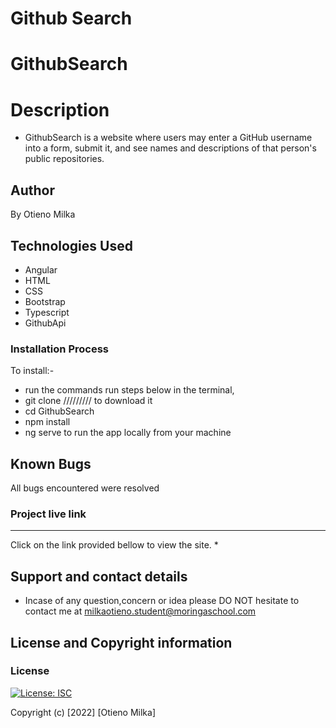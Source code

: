 # Github Search
# GithubSearch

# Description
* GithubSearch is a website where users may enter a GitHub username into a form, submit it, and see names and descriptions of that person's public repositories.

## Author
By Otieno Milka

## Technologies Used
* Angular
* HTML
* CSS
* Bootstrap
* Typescript
* GithubApi

### Installation Process
To install:-
* run the commands run steps below in the terminal, 
* git clone ///////// to download it
* cd GithubSearch
* npm install
* ng serve to run the app locally from your machine

## Known Bugs
All bugs encountered were resolved

### Project live link
****
Click on the link provided bellow to view the site.
*

## Support and contact details
* Incase of any question,concern or idea please DO NOT hesitate to contact me at milkaotieno.student@moringaschool.com

## License and Copyright information

### License
[![License: ISC](https://img.shields.io/badge/License-ISC-yellow.svg)](/LICENSE)


Copyright (c) [2022] [Otieno Milka]



